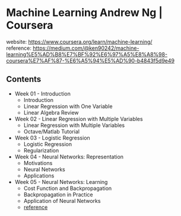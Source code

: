 # Machine Learning Andrew Ng | Coursera
website: https://www.coursera.org/learn/machine-learning/ </br>
reference: https://medium.com/@ken90242/machine-learning%E5%AD%B8%E7%BF%92%E6%97%A5%E8%A8%98-coursera%E7%AF%87-%E6%A5%94%E5%AD%90-b4843f5d9e49 

## Contents
* Week 01 - Introduction
    * Introduction
    * Linear Regression with One Variable
    * Linear Algebra Review
* Week 02 - Linear Regression with Multiple Variables
    * Linear Regression with Multiple Variables
    * Octave/Matlab Tutorial
* Week 03 - Logistic Regression
    * Logistic Regression
    * Regularization
* Week 04 - Neural Networks: Representation
	* Motivations
	* Neural Networks
	* Applications
* Week 05 - Neural Networks: Learning
	* Cost Function and Backpropagation
	* Backpropagation in Practice
	* Application of Neural Networks
	* [reference](http://cpmarkchang.logdown.com/posts/277349-neural-network-backward-propagation)
